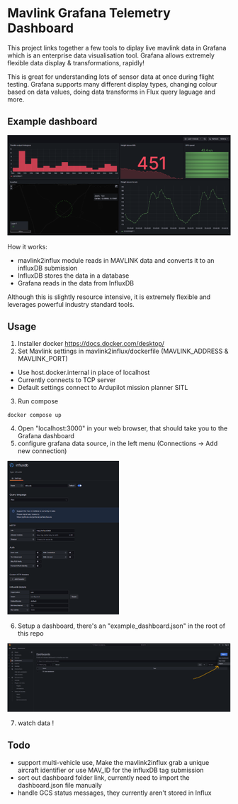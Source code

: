 # Mavlink Grafana Telemetry Dashboard

This project links together a few tools to diplay live mavlink data in Grafana which is an enterprise data visualisation tool. Grafana allows extremely flexible data display & transformations, rapidly!

This is great for understanding lots of sensor data at once during flight testing. Grafana supports many different display types, changing colour based on data values, doing data transforms in Flux query laguage and more.



## Example dashboard

![demo](./assets/demo.png)

How it works:
- mavlink2influx module reads in MAVLINK data and converts it to an influxDB submission
- InfluxDB stores the data in a database
- Grafana reads in the data from InfluxDB

Although this is slightly resource intensive, it is extremely flexible and leverages powerful industry standard tools.


## Usage

1. Installer docker https://docs.docker.com/desktop/
2. Set Mavlink settings in mavlink2influx/dockerfile (MAVLINK_ADDRESS & MAVLINK_PORT)
- Use host.docker.internal in place of localhost
- Currently connects to TCP server
- Default settings connect to Ardupilot mission planner SITL
3. Run compose
```
docker compose up
```
4. Open "localhost:3000" in your web browser, that should take you to the Grafana dashboard
5. configure grafana data source, in the left menu (Connections -> Add new connection)

<img src="./assets/InfluxDB settings.png" width="50%">

6. Setup a dashboard, there's an "example_dashboard.json" in the root of this repo

![dashboard](./assets/import_dashboard.png)


7. watch data !

## Todo

- support multi-vehicle use, Make the mavlink2influx grab a unique aircraft identifier or use MAV_ID for the influxDB tag submission
- sort out dashboard folder link, currently need to import the dashboard.json file manually
- handle GCS status messages, they currently aren't stored in Influx
